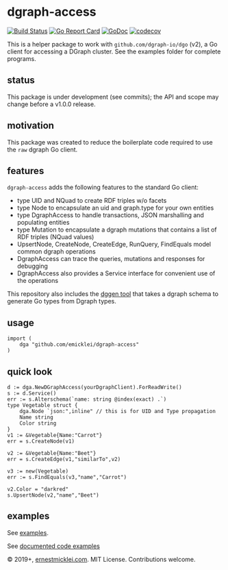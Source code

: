# dgraph-access

[![Build Status](https://travis-ci.org/emicklei/dgraph-access.png)](https://travis-ci.org/emicklei/dgraph-access)
[![Go Report Card](https://goreportcard.com/badge/github.com/emicklei/dgraph-access)](https://goreportcard.com/report/github.com/emicklei/dgraph-access)
[![GoDoc](https://godoc.org/github.com/emicklei/dgraph-access?status.svg)](https://pkg.go.dev/github.com/emicklei/dgraph-access?tab=doc)
[![codecov](https://codecov.io/gh/emicklei/dgraph-access/branch/master/graph/badge.svg)](https://codecov.io/gh/emicklei/dgraph-access)

This is a helper package to work with `github.com/dgraph-io/dgo` (v2), a Go client for accessing a DGraph cluster.
See the examples folder for complete programs.

## status

This package is under development (see commits); the API and scope may change before a v1.0.0 release.

## motivation

This package was created to reduce the boilerplate code required to use the `raw` dgraph Go client.

## features

`dgraph-access` adds the following features to the standard Go client:

- type UID and NQuad to create RDF triples w/o facets
- type Node to encapsulate an uid and graph.type for your own entities
- type DgraphAccess to handle transactions, JSON marshalling and populating entities
- type Mutation to encapsulate a dgraph mutations that contains a list of RDF triples (NQuad values)
- UpsertNode, CreateNode, CreateEdge, RunQuery, FindEquals model common dgraph operations
- DgraphAccess can trace the queries, mutations and responses for debugging
- DgraphAccess also provides a Service interface for convenient use of the operations

This repository also includes the [dggen tool](https://github.com/emicklei/dgraph-access/tree/master/cmd/dggen) that takes a dgraph schema to generate Go types from Dgraph types.

## usage

    import (
        dga "github.com/emicklei/dgraph-access"
    )

## quick look

    d := dga.NewDGraphAccess(yourDgraphClient).ForReadWrite()    
    s := d.Service()
    err := s.Alterschema(`name: string @index(exact) .`)
    type Vegetable struct {
        dga.Node `json:",inline" // this is for UID and Type propagation
        Name string
        Color string
    }
    v1 := &Vegetable{Name:"Carrot"}
    err = s.CreateNode(v1)

    v2 := &Vegetable{Name:"Beet"}
    err = s.CreateEdge(v1,"similarTo",v2)

    v3 := new(Vegetable)
    err := s.FindEquals(v3,"name","Carrot")    

    v2.Color = "darkred"
    s.UpsertNode(v2,"name","Beet")

## examples

See [examples](https://github.com/emicklei/dgraph-access/blob/master/examples).

See [documented code examples](https://godoc.org/github.com/emicklei/dgraph-access)

© 2019+, [ernestmicklei.com](http://ernestmicklei.com).  MIT License. Contributions welcome.
